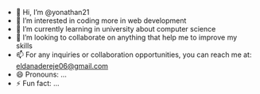 - 👋 Hi, I’m @yonathan21
- 👀 I’m interested in coding more in web development 
- 🌱 I’m currently learning in university about computer science 
- 💞️ I’m looking to collaborate on anything that help me to improve my skills 
- 📫 For any inquiries or collaboration opportunities, you can reach me at: eldanadereje06@gmail.com
- 😄 Pronouns: ...
- ⚡ Fun fact: ...

<!---
yonathan21/yonathan21 is a ✨ special ✨ repository because its `README.md` (this file) appears on your GitHub profile.
You can click the Preview link to take a look at your changes.
--->
